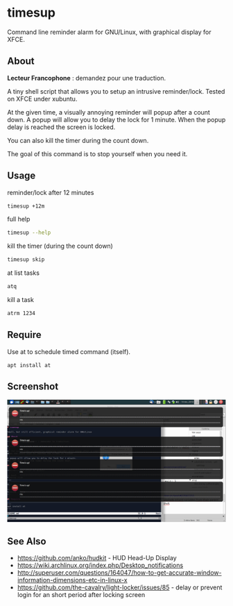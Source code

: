 # timesup

Command line reminder alarm for GNU/Linux, with graphical display for XFCE.

## About

**Lecteur Francophone** : demandez pour une traduction.

A tiny shell script that allows you to setup an intrusive reminder/lock. Tested on XFCE under xubuntu.

At the given time, a visually annoying reminder will popup after a count down.
A popup will allow you to delay the lock for 1 minute.
When the popup delay is reached the screen is locked.

You can also kill the timer during the count down.

The goal of this command is to stop yourself when you need it.

## Usage

reminder/lock after 12 minutes

~~~bash
timesup +12m
~~~

full help

~~~bash
timesup --help
~~~

kill the timer (during the count down)

~~~bash
timesup skip
~~~

at list tasks

~~~bash
atq
~~~

kill a task

~~~bash
atrm 1234
~~~

## Require

Use at to schedule timed command (itself).

~~~
apt install at
~~~

## Screenshot

![screenshot_timesup.png](screenshot_timesup.png)


## See Also

* https://github.com/anko/hudkit - HUD Head-Up Display
* https://wiki.archlinux.org/index.php/Desktop_notifications
* http://superuser.com/questions/164047/how-to-get-accurate-window-information-dimensions-etc-in-linux-x
* https://github.com/the-cavalry/light-locker/issues/85 - delay or prevent login for an short period after locking screen
